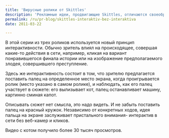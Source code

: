 ```yaml
---
title: 'Вирусные ролики от Skittles'
description: 'Рекламные идеи, продвигающие Skittles, отличаются своеобразием исполнения. Это не первые конфеты, которые подают себя как способ поднять настроение или оказаться в ярком, цветном мире. Но только у Skittles получаются настолько странные ролики и кампании.'
permalink: /ru/pr-blog/skittles-interaktiv-bez-interaktiva
date: 2011-03-22

---
```


В этой серии из трех роликов используется новый принцип интерактивности. Обычно зритель влиял на происходящее, совершая какие-то действия в сети, например, кликая на вариант понравившегося финала истории или на изображение предполагаемого злодея, совершившего преступление.

Здесь же интерактивность состоит в том, что зрителю предлагается поставить палец на определенное место экрана, когда проигрывается ролик (место указано в самом ролике), и наблюдать, как его палец участвует в сюжете: его вылизывает кот, палец останавливает машину, картинно сминая капот.

Описывать сюжет нет смысла, это надо видеть. И не забыть поставить палец на красный кружок. Независимо от конкретных ходов, идея пальца на экране заслуживает пристального внимания-  интерактив в сети без веб-камер и кликов.

Видео с котом получило более 30 тысяч просмотров.

<object width="640" height="390"><param name="movie" value="https://www.youtube.com/v/eDlaJlb1ezg&hl=en_US&feature=player_embedded&version=3"></param><param name="allowFullScreen" value="true"></param><param name="allowScriptAccess" value="always"></param><embed src="https://www.youtube.com/v/eDlaJlb1ezg&amp;hl=en_US&amp;feature=player_embedded&amp;version=3" type="application/x-shockwave-flash" allowfullscreen="true" allowscriptaccess="always" width="640" height="390"></embed></object>

<object width="640" height="390"><param name="movie" value="https://www.youtube.com/v/Oech5Rpom2g&hl=en_US&feature=player_embedded&version=3"></param><param name="allowFullScreen" value="true"></param><param name="allowScriptAccess" value="always"></param><embed src="https://www.youtube.com/v/Oech5Rpom2g&amp;hl=en_US&amp;feature=player_embedded&amp;version=3" type="application/x-shockwave-flash" allowfullscreen="true" allowscriptaccess="always" width="640" height="390"></embed></object>

